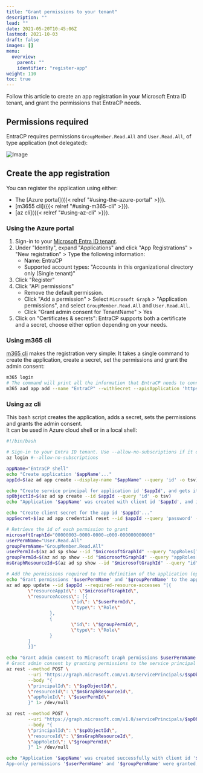 ```yaml
---
title: "Grant permissions to your tenant"
description: ""
lead: ""
date: 2021-05-20T10:45:06Z
lastmod: 2021-10-03
draft: false
images: []
menu:
  overview:
    parent: ""
    identifier: "register-app"
weight: 110
toc: true
---
```


Follow this article to create an app registration in your Microsoft Entra ID tenant, and grant the permissions that EntraCP needs.

## Permissions required

EntraCP requires permissions `GroupMember.Read.All` and `User.Read.All`, of type application (not delegated):

![Image](images/aad-entracp-permissions.png "At the end of the configuration, the permissions should be exactly like this.")

## Create the app registration

You can register the application using either:

- The [Azure portal]({{< relref "#using-the-azure-portal" >}}).
- [m3655 cli]({{< relref "#using-m365-cli" >}}).
- [az cli]({{< relref "#using-az-cli" >}}).

### Using the Azure portal

1. Sign-in to your [Microsoft Entra ID tenant](https://entra.microsoft.com/).
1. Under "Identity", expand "Applications" and click "App Registrations" > "New registration" > Type the following information:
    * Name: EntraCP
    * Supported account types: "Accounts in this organizational directory only (Single tenant)"
1. Click "Register"
1. Click "API permissions"
    * Remove the default permission.
    * Click "Add a permission" > Select `Microsoft Graph` > "Application permissions", and select `GroupMember.Read.All` and `User.Read.All`.
    * Click "Grant admin consent for TenantName" > Yes
1. Click on "Certificates & secrets": EntraCP supports both a certificate and a secret, choose either option depending on your needs.

### Using m365 cli

[m365 cli](https://pnp.github.io/cli-microsoft365/) makes the registration very simple: It takes a single command to create the application, create a secret, set the permissions and grant the admin consent:

```bash
m365 login
# The command will print all the information that EntraCP needs to connect.
m365 aad app add --name "EntraCP" --withSecret --apisApplication 'https://graph.microsoft.com/User.Read.All,https://graph.microsoft.com/GroupMember.Read.All' --grantAdminConsent
```

### Using az cli

This bash script creates the application, adds a secret, sets the permissions and grants the admin consent.  
It can be used in Azure cloud shell or in a local shell:

```bash
#!/bin/bash

# Sign-in to your Entra ID tenant. Use --allow-no-subscriptions if it doesn't have a subscription
az login #--allow-no-subscriptions

appName="EntraCP shell"
echo "Create application '$appName'..."
appId=$(az ad app create --display-name "$appName" --query 'id' -o tsv)

echo "Create service principal for application id '$appId', and gets its objectId (stored in field id)..."
spObjectId=$(az ad sp create --id $appId --query 'id' -o tsv)
echo "Application '$appName' was created with client id '$appId', and its service principal with objectId '$spObjectId'"

echo "Create client secret for the app id '$appId'..."
appSecret=$(az ad app credential reset --id $appId --query 'password' --only-show-errors -o tsv)

# Retrieve the id of each permission to grant
microsoftGraphId="00000003-0000-0000-c000-000000000000"
userPermName="User.Read.All"
groupPermName="GroupMember.Read.All"
userPermId=$(az ad sp show --id "$microsoftGraphId" --query "appRoles[?value=='$userPermName'].id" --output tsv)
groupPermId=$(az ad sp show --id "$microsoftGraphId" --query "appRoles[?value=='$groupPermName'].id" --output tsv)
msGraphResourceId=$(az ad sp show --id "$microsoftGraphId" --query "id" --output tsv)

# Add the permissions required to the definition of the application (optional as it is just a declaration of the permissions needed)
echo "Grant permissions '$userPermName' and '$groupPermName' to the app id '$appId'..."
az ad app update --id $appId --required-resource-accesses "[{
        \"resourceAppId\": \"$microsoftGraphId\",
        \"resourceAccess\": [{
                        \"id\": \"$userPermId\",
                        \"type\": \"Role\"
                },
                {
                        \"id\": \"$groupPermId\",
                        \"type\": \"Role\"
                }
        ]
        }]"

echo "Grant admin consent to Microsoft Graph permissions $userPermName (id '$userPermId') and $groupPermName (id '$groupPermId') for service principal '$spObjectId'..."
# Grant admin consent by granting permissions to the service principal - https://learn.microsoft.com/en-us/graph/api/serviceprincipal-post-approleassignments
az rest --method POST \
        --uri "https://graph.microsoft.com/v1.0/servicePrincipals/$spObjectId/appRoleAssignments" \
        --body "{
        \"principalId\": \"$spObjectId\",
        \"resourceId\": \"$msGraphResourceId\",
        \"appRoleId\": \"$userPermId\"
        }" 1> /dev/null

az rest --method POST \
        --uri "https://graph.microsoft.com/v1.0/servicePrincipals/$spObjectId/appRoleAssignments" \
        --body "{
        \"principalId\": \"$spObjectId\",
        \"resourceId\": \"$msGraphResourceId\",
        \"appRoleId\": \"$groupPermId\"
        }" 1> /dev/null

echo "Application '$appName' was created successfully with client id '$appId' and client secret '$appSecret'. \
App-only permissions '$userPermName' and '$groupPermName' were granted, and admin consent applied."
```

